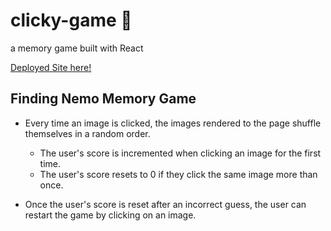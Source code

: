 # clicky-game  :ocean:
a memory game built with React

[Deployed Site here!](https://nladha09.github.io/clicky-game/)

Finding Nemo Memory Game
------------------------
* Every time an image is clicked, the images rendered to the page shuffle themselves in a random order.

    * The user's score is incremented when clicking an image for the first time. 
    * The user's score resets to 0 if they click the same image more than once.

* Once the user's score is reset after an incorrect guess, the user can restart the game by clicking on an image.
